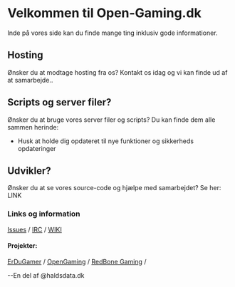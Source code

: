 # Velkommen til Open-Gaming.dk
Inde på vores side kan du finde mange ting inklusiv gode informationer.

## Hosting 
Ønsker du at modtage hosting fra os? 
Kontakt os idag og vi kan finde ud af at samarbejde..

## Scripts og server filer?
Ønsker du at bruge vores server filer og scripts?
Du kan finde dem alle sammen herinde: 
- Husk at holde dig opdateret til nye funktioner og sikkerheds opdateringer

## Udvikler?
Ønsker du at se vores source-code og hjælpe med samarbejdet? 
Se her: LINK

### Links og information
[Issues](https://github.com/JannickHald/open-gaming/issues) / [IRC](https://opengaming.dk/pages/irc.html) /
[WIKI](https://github.com/JannickHald/open-gaming/wiki/Hjem)

#### Projekter:
[ErDuGamer](http://erdugamer.dk) / [OpenGaming](https://opengaming.dk) / [RedBone Gaming](http://redbonegaming.dk) / 



--En del af @haldsdata.dk
